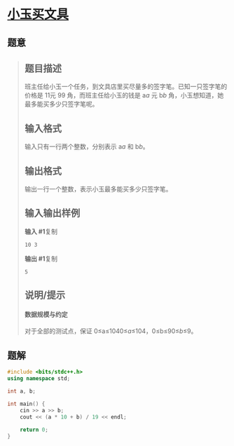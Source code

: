 #  [小玉买文具](https://www.luogu.com.cn/problem/P1421)

## 题意

>   ## 题目描述
>
>   班主任给小玉一个任务，到文具店里买尽量多的签字笔。已知一只签字笔的价格是 11元 99 角，而班主任给小玉的钱是 a*a* 元 b*b* 角，小玉想知道，她最多能买多少只签字笔呢。
>
>   ## 输入格式
>
>   输入只有一行两个整数，分别表示 a*a* 和 b*b*。
>
>   ## 输出格式
>
>   输出一行一个整数，表示小玉最多能买多少只签字笔。
>
>   ## 输入输出样例
>
>   **输入 #1**复制
>
>   ```
>   10 3
>   ```
>
>   **输出 #1**复制
>
>   ```
>   5
>   ```
>
>   ## 说明/提示
>
>   #### 数据规模与约定
>
>   对于全部的测试点，保证 0≤a≤1040≤*a*≤104，0≤b≤90≤*b*≤9。

## 题解



```c++
#include <bits/stdc++.h>
using namespace std;

int a, b;

int main() {
    cin >> a >> b;
    cout << (a * 10 + b) / 19 << endl;
    
    return 0;
}
```



```python3

```

